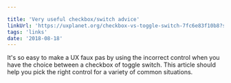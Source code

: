 ```yaml
---

title: 'Very useful checkbox/switch advice'
linkUrl: 'https://uxplanet.org/checkbox-vs-toggle-switch-7fc6e83f10b8?source=linkShare-dca915473cbb-1534545003'
tags: 'links'
date: '2018-08-18'
---
```

It's so easy to make a UX faux pas by using the incorrect control when you have the choice between a checkbox of toggle switch. This article should help you pick the right control for a variety of common situations.
